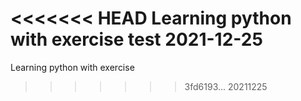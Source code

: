 <<<<<<< HEAD
Learning python with exercise
test 2021-12-25
=======
Learning python with exercise
>>>>>>> 3fd6193... 20211225

